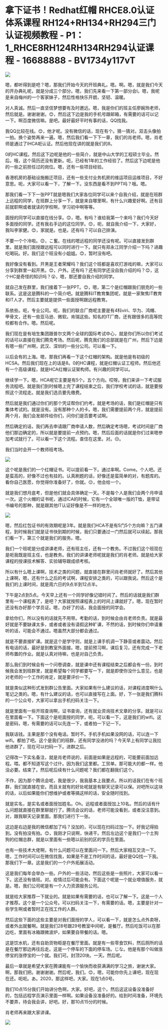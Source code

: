 # 拿下证书！Redhat红帽 RHCE8.0认证体系课程 RH124+RH134+RH294三门认证视频教程 - P1：1_RHCE8RH124RH134RH294认证课程 - 16688888 - BV1734y117vT

![](img/82b739d3fcd548b100fe07691def96c8_0.png)

嗯，都听得到是吧？嗯，那我们开始今天的开班典礼。嗯。啊。嗯，就是我们今天的开办典礼呢，就是分成三个部分。嗯，我们先来看一下第一部分会I。嗯，我呢是来自梅州的一个客家妹子，然后性格快乐开朗，坚韧、温暖。

对人真诚。然后一直坚信梦想要有及时邀远。嗯，我是你们的班主任廖婉玲老师，然后就是。谢谢谢谢。😊，然后这下边是我的手机号跟邮箱，有需要的话可以记一下。啊百度微信嘛。是吧。最好最好平时有事的话，QQ找我。

我QQ比较在线。😊，他才呢。没有微信的话，现在有个。猜一猜对。双击头像拍一拍。换个姿势再来一遍。嗯，然后我们看一下下一章，我们的肖老师。嗯，肖老师是通过了IHCA呃认证。然后他现在讲的就是我们的8。

0的HC课程。然后这下边呢是他的一些简介，就是中山大学的工程硕士毕业。然后。哦，这个简历还没有更新。呃，已经有1年的工作经验了。然后这下边呢是他的一些之前担任过的岗位。嗯，还有一些项目经验。

香港机房的基础设施搬迁项目，还有一些支付业务机房的维运项目运维项目，不好意思。呃，大家可以看一下，了解一下。没东西是看不到PPT吗？哦。嗯。

那我们看一下下一张PPT就是嗯我们大家各位同学可以来个自我介绍，就是在班群上远程的同学，在班群上分享一下，就是来自哪里啊，有什么兴趣爱好啊。还有目前就职啊或者就读的学校啊，学习初中啊等等。

面授的同学可以直接在线分享。😊，嗯。有吗？谁给我第一个来吗？我们今天好多面授的同学。还有我右手边的这位同学。😊，呃，就自我介绍一下，大家好，我叫李家健。😊，家就是。也是。还有吗？可以自己排演。

不要一个个冷啦。😊，こ奮。在线的嗯远程的同学还没有呢。可以直接发到群里。就是我们面授跟远程可以同时进行一下。就只有郑永江同学介绍一下吗？进趣吃喝玩。好。我们这个班没有小姐姐。😊，暂时没有吧。

我好像没有看到。开黑是王者荣耀吗？我们这个班都是喜欢打游戏的嘛，大家可以分享到群里一起开黑。😊，户外。还有吗？还有同学还没自我介绍的吗？😊，这个HC是奇怪的知识吗？😮，嗯，那还要自我介绍的同学。

就自己发在群里，我们接着下一张PPT。😊，嗯，第二个是红帽跟我们朋克的一些联系。这是这是腾科的一个简介吧。就是腾科IT教育集团呢，就是一家聚焦IT教育和IT人才。然后主要就是提供一些面授啊跟远程教育。

系依些。呃，专业公司。呃，我们的联合厂商呢主要是有4科viri、华为、鸿帽、甲骨文，还有一些亚马逊、微软。肯瑞这些。知名的IT厂商，还有跟很多的高等院校都有合作。嗯。然后呢。

我们现在是有培生集团跟普尔文两个全球的国际考试中心，就是你们所以你们考试的话可以直接在我们腾克考场。然后呢，腾克我们的总部就是在广州，然后下边是有嗯一些广州啊，武汉、深圳的一些分公司。可以看一下。

以后会有的上海。嗯，那我们再看一下这个红帽的架构。就是他是有初级的HCSA。然后我们现在上的话是8。0的HC课程，就是红帽认证工程师。然后他还有一个高级课程，就是HCA红帽认证架构师。有兴趣的同学可以。

继续学一下。嗯，HCA呢它主要是有5个。五个方向。哎呀。我们来讲一下考试服务流程吧。就是我们到时候嗯上完了课程结束之后，我们学校考试的话，就是要按照这个流程走。就是我们选员要先缴费。

然后就是我们通过你们的那个凭证帮你们约考。就是考场的话，我们是红帽是只有集体考试的。就是没有。没有那种个人的卡。嗯，我们需要提前两个月，就是提前两个月，我们会发邮件给你们，问你们是否要考试啊。

然后确定的话，我们再去申请跟厂商申请人数，然后确定考场嗯，考试时间是厂商他们那边确定的，所以就是要提前一点预约。嗯，然后后面的话就是你们过来嗯参加考试就行了。可以看一下这个流程。查住在这里。对。😔。

我们当时会开一个教师班考场。

![](img/82b739d3fcd548b100fe07691def96c8_2.png)

这个呢是我们的一个红帽证书。可以提前看一下。通过率啊。Come。个人吧。还是蛮高的，好像不过也有挂的。认真刷题的话，好像还是蛮简单的对，有题库的。看你自己医愿，你觉得你准备好了，你就。😔，他会给一个。

就是我们想月底考，但是他们就会具体确定一天。不是每个人是我们会两个月申请一次。这个火帽的证书呢，通过ICA的时候，它有一个全球唯一版的T恤，是带证书编号的那种，就是跟其他IT认证好像是不一样的地方。



![](img/82b739d3fcd548b100fe07691def96c8_4.png)

嗯，然后红包证书的有效期呢是3年。就是我们HCA不是有5门5个方向嘛？五门课程，到时候我们就是证书快到期的时候，我们只要通过一门然后就可以续起。那我们看一下，第三个就是我们的服务。嗯。

我们一个班呢是分成讲课老师，还有班主任，还有一个教务。不过我们这个班现在是呃我既是班主任，也是教务。我们的讲课老师呢就是我们的肖老师。就是给大家课程的授课技术解答、实验辅导跟成绩考核。

所以有什么嗯上课啊，技术之类的问题，就直接在群里问肖老师就好了。然后其他上课啊，嗯，还有什么之后的考试啊，课程安排之类的，可以跟我说。然后这个是我们的上课时间，就是周六日的9点半到12点半。

下午是2点到5点。今天早上还有一个同学好像记错时间了。然后的话就是我们群里有一个课程表了，是吧？大家就按照课程表上的时间上课就好了。嗯，现在暂时还没有办好那个学员证。嗯，办好了的话，我会面授的同学会。

拿给你们，所以没有的话就先不用带。考勤的话，到时候会由肖老师负责。就是最好就是不要缺课太多，或者或者没有请假这种旷课，不然的话，到时候你们申请重听的话，可能会不通过。嗯虽然大部分都会通过。

就是不要直接旷课。就是这个是学守则，就是上课手机调一下静音或者震动。然后有电话的话，最好是到教室外面接。嗯，提前预习啊，课后复习，还有完成一下老师布置的作业。就是认真对待嘛，也是对自己负责。

那么我们到时候会有一个问卷调查，就是课中还有课程结束之后都会有一份。到时候我会发到班群里，就是希望每个同学都要写一下，就是即使你没什么意见，也是对老师的一个工作的肯定，就是要评价一下。

就是类似这种形式发到群公告里面。大家如果有什么建议的话，对课程进度啊什么笔记之类的。嗯，有什么建议的话，也可以直接写在上面。好，下一张是我们腾科的一个公众号，大家可以拿出手机扫码关注一下。

就是里面有一些开班查询啊，证书查询，还有就业资询技术文章的分享。就是可以在里面看一下。下面这个是呃面授的同学，呃，可以看一下，这是我们的wifi。这是密码，嗯，有需要的话可以先连一下，或者拍一下记一下。

我联话钱。主果是那个没有电话。暂时不。手机手机如果没网的话，可以连一下wifi。都拍了吧。这个是我们的班群，还有同学没进的吗？今天早上有同学让我拉他进群了，现在可以扫码一下。进群之后。

记得改一下实名备注，就是肖老师说的，前面是如果是远程的，可能要前面加远程。喂。都不知道写这个过什。因为我们这里都。工贸单。那可能大的都一样。他没必要。结束了。然后呢后续有什么问题呢？我们都在翻我们这个。

不作，因为那个腾讯会呢，我是很少，我我基本上我要点。所以的话我们在有个班群，我们就直接在安。而且关就有的好处呢就是有聊天记录可以保。对吧所以这块的话，以后如果能你们想维护或者等搞这样的话，安全随时找到。

就是实名，是实名或者面授加姓名。Oh。远程或者面授加上10名。然后的话有什么问题就直接在群里聊就行了。腾讯会议的话，老师可能没看到，或者没注意到。对，跟我聊天记录里面。那我们进行下一张。

这边是右边是我的微信都加了吗？没加的，可以现在扫码过加一下。好我记得拍到。没有拍没有拍。😊，我刚才只说啊，快递干。然后左边这个是我们一个土狗狗的红帽总群，就是以里面有一些嗯以前别的区的学员在里面。

也有一些技术大佬啊，有什么问题可以在里面问一下。然后大家相互交流一下。嗯，工作时间可以在微信找我，如果是不是工作时间的话，最好是QQ找一下我。那我们下一章。这是我们的一个户外拓展活动。

这是我们每年会举办一些。户外的一些活动，然后这些是一些照片，大家可以看一下。这还没有值班。对。疫情过后可能会有。下面这个呢是一个就业增值服务，就是。嗯，我们公司呢是有一个人力资源服务公司。

就是给大家推荐一下就业的。就是如果有需要的话，也可以了解一下。这是一个人才推荐。这个是一个公众号。可以扫码关注一下，有需要的话。嗯，主要是针对一些学生啊或者暂时正在找工作的人群。

然后这些下面的这些主要是对我们面授的学人，可以看一下，就是怎么点外卖呀，或者外出就餐啊。就是我们28号跟29号教室中间呢，是餐厅。然后吃饭可以在那边吃，里面有冰箱跟微波炉，如果要自带餐的话。嗯。

这是饮水机，还有自助货物柜是在餐厅里面。就是有一些零食饮料，然后厕所的话是在餐厅那边再往后走。这是一个停车的下面的停车场。じな。他是有那个叫做涨停宝的涨停宝的一个就。我们可。封顶20块。一天。然后呢。

最后一章就是希望大家在腾课能有一个愉快而收获满满的学习之旅，谢谢大家。啊，那我们把。谢谢谢谢。然后呢，我们。😊，嗯，可能你你先上课吧，现在现在还。呃呃。あ。2020，那这样吧，大家。现在1点0号。

我们10点15分我们开始讲分色啊，大家。好吧，这个。然后这这设备没准备好的，包括远程学员演示里面一样啊。如果设备没准备好的。给到时间准备，环境先不要弄，待会我会讲，好吧。好，那10点15分的时候。

肖老师再来跟大家讲课。

![](img/82b739d3fcd548b100fe07691def96c8_6.png)